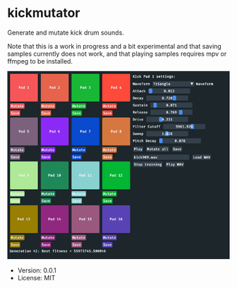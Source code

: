 # kickmutator

Generate and mutate kick drum sounds.

Note that this is a work in progress and a bit experimental and that saving samples currently does not work, and that playing samples requires mpv or ffmpeg to be installed.

![screenshot](img/screenshot.png)

* Version: 0.0.1
* License: MIT
